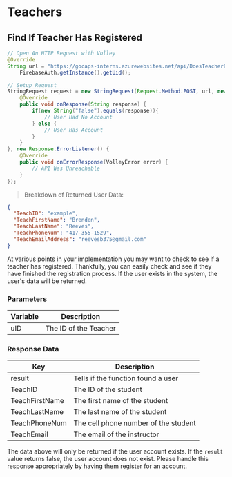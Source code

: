 # Teachers

## Find If Teacher Has Registered

```java
// Open An HTTP Request with Volley
@Override
String url = "https://gocaps-interns.azurewebsites.net/api/DoesTeacherExist?code=12345qwerty&StuID=" +
    FirebaseAuth.getInstance().getUid();

// Setup Request
StringRequest request = new StringRequest(Request.Method.POST, url, new Response.Listener<String>(){
    @Override
    public void onResponse(String response) {
        if(new String("false").equals(response)){
            // User Had No Account
        } else {
            // User Has Account
        }
    }
}, new Response.ErrorListener() {
    @Override
    public void onErrorResponse(VolleyError error) {
        // API Was Unreachable
    }
});
```

> Breakdown of Returned User Data:

```json
{
  "TeachID": "example",
  "TeachFirstName": "Brenden",
  "TeachLastName": "Reeves",
  "TeachPhoneNum": "417-355-1529",
  "TeachEmailAddress": "reevesb375@gmail.com"
}
```

At various points in your implementation you may want to check to see if a teacher has registered. Thankfully, you can easily check and see if they have finished the registration process. If the user exists in the system, the user's data will be returned.

### Parameters

Variable | Description
-------- | -----------
uID | The ID of the Teacher

### Response Data

Key | Description
--- | -----------
result | Tells if the function found a user
TeachID | The ID of the student
TeachFirstName | The first name of the student
TeachLastName | The last name of the student
TeachPhoneNum | The cell phone number of the student
TeachEmail | The email of the instructor

<aside class="warning">
The data above will only be returned if the user account exists. If the <code>result</code> value returns false, the user account does not exist. Please handle this response appropriately by having them register for an account.
</aside>